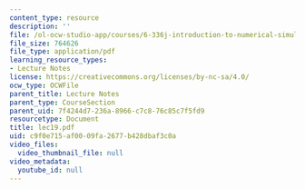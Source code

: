 ```yaml
---
content_type: resource
description: ''
file: /ol-ocw-studio-app/courses/6-336j-introduction-to-numerical-simulation-sma-5211-fall-2003/c9f0e715af0009fa2677b428dbaf3c0a_lec19.pdf
file_size: 764626
file_type: application/pdf
learning_resource_types:
- Lecture Notes
license: https://creativecommons.org/licenses/by-nc-sa/4.0/
ocw_type: OCWFile
parent_title: Lecture Notes
parent_type: CourseSection
parent_uid: 7f4244d7-236a-8966-c7c8-76c85c7f5fd9
resourcetype: Document
title: lec19.pdf
uid: c9f0e715-af00-09fa-2677-b428dbaf3c0a
video_files:
  video_thumbnail_file: null
video_metadata:
  youtube_id: null
---
```


